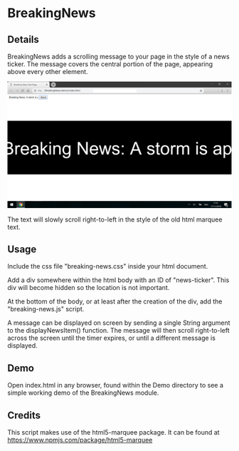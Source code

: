 # BreakingNews

## Details
BreakingNews adds a scrolling message to your page in the style of a news ticker.
The message covers the central portion of the page, appearing above every other element.

![Example Image](https://github.com/rsmarsh/BreakingNews/blob/master/demo/example.png)

The text will slowly scroll right-to-left in the style of the old html marquee text.


## Usage
Include the css file "breaking-news.css" inside your html document.

Add a div somewhere within the html body with an ID of "news-ticker".
This div will become hidden so the location is not important.

At the bottom of the body, or at least after the creation of the div, add the "breaking-news.js" script.

A message can be displayed on screen by sending a single String argument to the displayNewsItem() function.
The message will then scroll right-to-left across the screen until the timer expires, or until a different message is displayed.


## Demo
Open index.html in any browser, found within the Demo directory to see a simple working demo of the BreakingNews module.


## Credits
This script makes use of the html5-marquee package.
It can be found at https://www.npmjs.com/package/html5-marquee